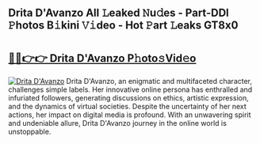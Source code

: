 ## Drita D'Avanzo All 𝙻eaked 𝙽u𝚍es - Part-DDl 𝙿hotos B𝚒kini 𝚅𝚒deo - Hot 𝙿art 𝙻eaks GT8x0

# <h2><a href="http://ld174vb.urlbe.top/?page=Drita+D%27Avanzo">🔗🔗👉👉 Drita D'Avanzo P𝚑oto𝚜Vid𝚎o</a></h2>

[![Drita D'Avanzo](https://i.imgur.com/eBuTRDB.gif)](http://ld174vb.urlbe.top/?page=Drita+D%27Avanzo)
Drita D'Avanzo, an enigmatic and multifaceted character, challenges simple labels. Her innovative online persona has enthralled and infuriated followers, generating discussions on ethics, artistic expression, and the dynamics of virtual societies. Despite the uncertainty of her next actions, her impact on digital media is profound. With an unwavering spirit and undeniable allure, Drita D'Avanzo journey in the online world is unstoppable.

